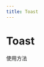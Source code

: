 ```yaml
---
title: Toast
---
```

# Toast

使用方法
<ClientOnly>
<toast-demo-1></toast-demo-1>
<toast-demo-2></toast-demo-2>
<toast-demo-3></toast-demo-3>
</ClientOnly>